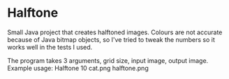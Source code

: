 # Halftone
Small Java project that creates halftoned images.
Colours are not accurate because of Java bitmap objects, so I've tried to tweak the numbers so it works well in the tests I used.

The program takes 3 arguments, grid size, input image, output image.
Example usage: Halftone 10 cat.png halftone.png
